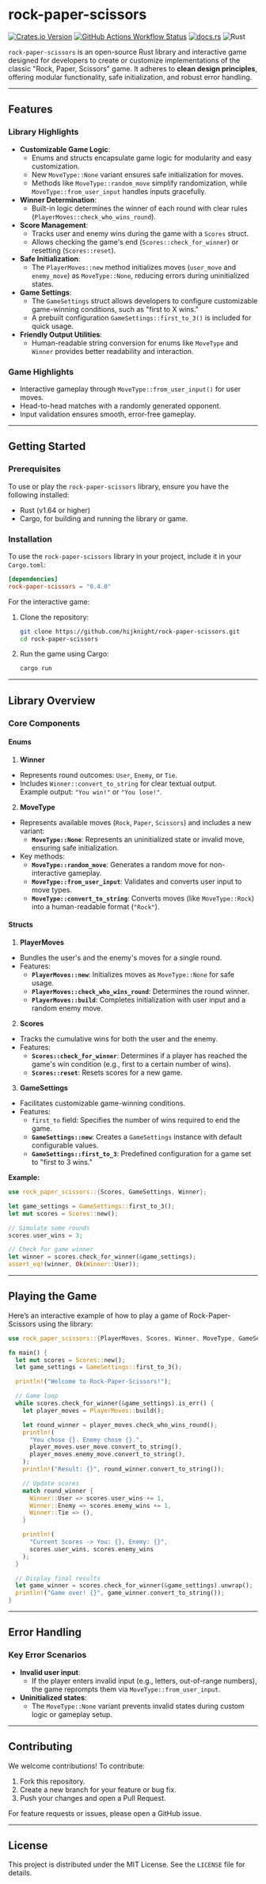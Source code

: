 # rock-paper-scissors

[![Crates.io Version](https://img.shields.io/crates/v/rock-paper-scissors)](https://crates.io/crates/rock-paper-scissors)
[![GitHub Actions Workflow Status](https://img.shields.io/github/actions/workflow/status/hijknight/rock-paper-scissors/rust.yml)](https://github.com/hijknight/rock-paper-scissors/actions)
[![docs.rs](https://img.shields.io/docsrs/rock-paper-scissors)](https://docs.rs/rock-paper-scissors/0.3.3/rock_paper_scissors/)
![Rust](https://img.shields.io/badge/rust-1.84.1-blue)

`rock-paper-scissors` is an open-source Rust library and interactive game designed for developers to create or customize implementations of the classic "Rock, Paper, Scissors" game. It adheres to **clean design principles**, offering modular functionality, safe initialization, and robust error handling.

---

## Features

### Library Highlights
- **Customizable Game Logic**:
  - Enums and structs encapsulate game logic for modularity and easy customization.
  - New `MoveType::None` variant ensures safe initialization for moves.
  - Methods like `MoveType::random_move` simplify randomization, while `MoveType::from_user_input` handles inputs gracefully.
- **Winner Determination**:
  - Built-in logic determines the winner of each round with clear rules (`PlayerMoves::check_who_wins_round`).
- **Score Management**:
  - Tracks user and enemy wins during the game with a `Scores` struct.
  - Allows checking the game's end (`Scores::check_for_winner`) or resetting (`Scores::reset`).
- **Safe Initialization**:
  - The `PlayerMoves::new` method initializes moves (`user_move` and `enemy_move`) as `MoveType::None`, reducing errors during uninitialized states.
- **Game Settings**:
  - The `GameSettings` struct allows developers to configure customizable game-winning conditions, such as "first to X wins."
  - A prebuilt configuration `GameSettings::first_to_3()` is included for quick usage.
- **Friendly Output Utilities**:
  - Human-readable string conversion for enums like `MoveType` and `Winner` provides better readability and interaction.

### Game Highlights
- Interactive gameplay through `MoveType::from_user_input()` for user moves.
- Head-to-head matches with a randomly generated opponent.
- Input validation ensures smooth, error-free gameplay.

---

## Getting Started

### Prerequisites

To use or play the `rock-paper-scissors` library, ensure you have the following installed:

- Rust (v1.64 or higher)
- Cargo, for building and running the library or game.

### Installation

To use the `rock-paper-scissors` library in your project, include it in your `Cargo.toml`:

```toml
[dependencies]
rock-paper-scissors = "0.4.0"
```

For the interactive game:

1. Clone the repository:
   ```bash
   git clone https://github.com/hijknight/rock-paper-scissors.git
   cd rock-paper-scissors
   ```
2. Run the game using Cargo:
   ```bash
   cargo run
   ```

---

## Library Overview

### Core Components

#### **Enums**

1. **Winner**
- Represents round outcomes: `User`, `Enemy`, or `Tie`.
- Includes `Winner::convert_to_string` for clear textual output.  
  Example output: `"You win!"` or `"You lose!"`.

2. **MoveType**
- Represents available moves (`Rock`, `Paper`, `Scissors`) and includes a new variant:
  - **`MoveType::None`**: Represents an uninitialized state or invalid move, ensuring safe initialization.
- Key methods:
  - **`MoveType::random_move`**: Generates a random move for non-interactive gameplay.
  - **`MoveType::from_user_input`**: Validates and converts user input to move types.
  - **`MoveType::convert_to_string`**: Converts moves (like `MoveType::Rock`) into a human-readable format (`"Rock"`).

#### **Structs**

1. **PlayerMoves**
- Bundles the user's and the enemy's moves for a single round.
- Features:
  - **`PlayerMoves::new`**: Initializes moves as `MoveType::None` for safe usage.
  - **`PlayerMoves::check_who_wins_round`**: Determines the round winner.
  - **`PlayerMoves::build`**: Completes initialization with user input and a random enemy move.

2. **Scores**
- Tracks the cumulative wins for both the user and the enemy.
- Features:
  - **`Scores::check_for_winner`**: Determines if a player has reached the game's win condition (e.g., first to a certain number of wins).
  - **`Scores::reset`**: Resets scores for a new game.

3. **GameSettings**
- Facilitates customizable game-winning conditions.
- Features:
  - `first_to` field: Specifies the number of wins required to end the game.
  - **`GameSettings::new`**: Creates a `GameSettings` instance with default configurable values.
  - **`GameSettings::first_to_3`**: Predefined configuration for a game set to "first to 3 wins."

**Example:**

```rust
use rock_paper_scissors::{Scores, GameSettings, Winner};

let game_settings = GameSettings::first_to_3();
let mut scores = Scores::new();

// Simulate some rounds
scores.user_wins = 3;

// Check for game winner
let winner = scores.check_for_winner(&game_settings);
assert_eq!(winner, Ok(Winner::User));
```

---

## Playing the Game

Here’s an interactive example of how to play a game of Rock-Paper-Scissors using the library:

```rust
use rock_paper_scissors::{PlayerMoves, Scores, Winner, MoveType, GameSettings};

fn main() {
  let mut scores = Scores::new();
  let game_settings = GameSettings::first_to_3();

  println!("Welcome to Rock-Paper-Scissors!");

  // Game loop
  while scores.check_for_winner(&game_settings).is_err() {
    let player_moves = PlayerMoves::build();

    let round_winner = player_moves.check_who_wins_round();
    println!(
      "You chose {}. Enemy chose {}.",
      player_moves.user_move.convert_to_string(),
      player_moves.enemy_move.convert_to_string(),
    );
    println!("Result: {}", round_winner.convert_to_string());

    // Update scores
    match round_winner {
      Winner::User => scores.user_wins += 1,
      Winner::Enemy => scores.enemy_wins += 1,
      Winner::Tie => (),
    }

    println!(
      "Current Scores -> You: {}, Enemy: {}",
      scores.user_wins, scores.enemy_wins
    );
  }

  // Display final results
  let game_winner = scores.check_for_winner(&game_settings).unwrap();
  println!("Game over! {}", game_winner.convert_to_string());
}
```

---

## Error Handling

### Key Error Scenarios
- **Invalid user input**:
  - If the player enters invalid input (e.g., letters, out-of-range numbers), the game reprompts them via `MoveType::from_user_input`.
- **Uninitialized states**:
  - The `MoveType::None` variant prevents invalid states during custom logic or gameplay setup.

---

## Contributing

We welcome contributions! To contribute:

1. Fork this repository.
2. Create a new branch for your feature or bug fix.
3. Push your changes and open a Pull Request.

For feature requests or issues, please open a GitHub issue.

---

## License

This project is distributed under the MIT License. See the `LICENSE` file for details.
